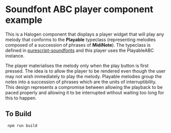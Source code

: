 Soundfont ABC player component example
======================================

This is a Halogen component that displays a player widget that will play any melody that conforms to the __Playable__ typeclass (representing melodies composed of a succession of phrases of __MidiNote__). The typeclass is defined in [purescript-soundfonts](https://github.com/newlandsvalley/purescript-soundfonts) and this player uses the PlayableABC instance.

The player materialises the melody only when the play button is first pressed. The idea is to
allow the player to be rendered even though the user may not wish immediately to play the melody.  Playable melodies group the notes into a succession of phrases which are the units of interruptibility. This design represents a compromise between allowing the playback to be paced properly and allowing it to be interrupted without waiting too long for this to happen.

To Build
--------

     npm run build


